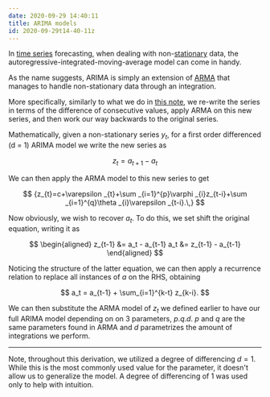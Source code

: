 ```yaml
---
date: 2020-09-29 14:40:11
title: ARIMA models 
id: 2020-09-29t14-40-11z
---
```


In [time series](./2020-09-23t15-18-55z.md) forecasting, when dealing with
non-[stationary](./2020-09-29t13-59-43z.md) data, the
autoregressive-integrated-moving-average model can come in handy. 

As the name suggests, ARIMA is simply an extension of
[ARMA](./2020-09-29t13-51-00z.md) that manages to handle non-stationary data
through an integration.

More specifically, similarly to what we do in
[this note](./2020-09-29t14-22-50z.md), we re-write the series in terms of the
difference of consecutive values, apply ARMA on this new series, and then work
our way backwards to the original series.

Mathematically, given a non-stationary series $y_t$, for a first order
differenced (d = 1) ARIMA model we write the new series as

$$
z_t = a_{t+1} - a_t
$$

We can then apply the ARMA model to this new series to get

$$
{z_{t}=c+\varepsilon _{t}+\sum _{i=1}^{p}\varphi _{i}z_{t-i}+\sum _{i=1}^{q}\theta _{i}\varepsilon _{t-i}.\,}
$$

Now obviously, we wish to recover $a_t$. To do this, we set shift the original
equation, writing it as 

$$
\begin{aligned}
z_{t-1} &= a_t - a_{t-1}
a_t &= z_{t-1} - a_{t-1}
\end{aligned}
$$

Noticing the structure of the latter equation, we can then apply a recurrence
relation to replace all instances of $a$ on the RHS, obtaining

$$
a_t = a_{t-1} + \sum_{i=1}^{k-t} z_{k-i}.
$$

We can then substitute the ARMA model of $z_t$ we defined earlier to have our
full ARIMA model depending on on 3 parameters, $p. q. d$. $p$ and $q$ are the
same parameters found in ARMA and $d$ parametrizes the amount of integrations
we perform.

---

Note, throughout this derivation, we utilized a degree of differencing $d = 1$.
While this is the most commonly used value for the parameter, it doesn't allow
us to generalize the model. A degree of differencing of 1 was used only to help
with intuition.

